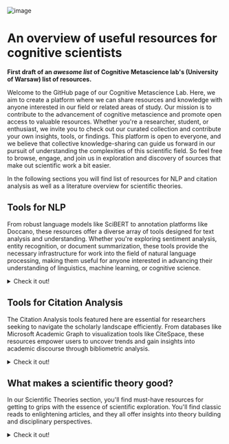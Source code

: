 ![image](https://github.com/sofijakrivokapic/cognitivemetascience/assets/125128460/6944892e-be85-48b4-bb7a-a82d6dca01df)

# An overview of useful resources for cognitive scientists
**First draft of an *awesome list* of Cognitive Metascience lab's (University of Warsaw) list of resources.**

Welcome to the GitHub page of our Cognitive Metascience Lab. Here, we aim to create a platform where we can share resources and knowledge with anyone interested in our field or related areas of study. Our mission is to contribute to the advancement of cognitive metascience and promote open access to valuable resources. Whether you're a researcher, student, or enthusiast, we invite you to check out our curated collection and contribute your own insights, tools, or findings. This platform is open to everyone, and we believe that collective knowledge-sharing can guide us forward in our pursuit of understanding the complexities of this scientific field. So feel free to browse, engage, and join us in exploration and discovery of sources that make out scientific work a bit easier.

In the following sections you will find list of resources for NLP and citation analysis as well as a literature overview for scientific theories.

## Tools for NLP

From robust language models like SciBERT to annotation platforms like Doccano, these resources offer a diverse array of tools designed for text analysis and understanding. Whether you're exploring sentiment analysis, entity recognition, or document summarization, these tools provide the necessary infrastructure for work into the field of natural language processing, making them useful for anyone interested in advancing their understanding of linguistics, machine learning, or cognitive science.

<details>
<summary>Check it out!</summary>

* [ Lingo4G ](https://carrotsearch.com/lingo4g/)
* [Cortext Manager](https://www.cortext.net/projects/cortext-manager/)
* [ Text Visualization Browser ](https://textvis.lnu.se/)
* [ SAGE Texti ](https://ocean.sagepub.com/texti)
* [ Doccano ](https://github.com/doccano/doccano)
* [ SciBERT ](https://github.com/allenai/scibert)
* [ CADE ](https://federicobianchi.io/cade/)
* [ CR Explorer ](https://andreas-thor.github.io/CRExplorer/)
* [ WEAVIATE ](https://github.com/weaviate/weaviate)

Weaviate is an open source vector database that stores both objects and vectors, allowing for combining vector search with structured filtering with the fault-tolerance and scalability of a cloud-native database, all accessible through GraphQL, REST, and various language clients.
* [ Haystack ](https://haystack.deepset.ai/)
* [ PaperAI ](https://github.com/neuml/paperai)
* [ SciWING ](https://sciwing.io/)
* [ ChatGPT Retreival](https://github.com/openai/chatgpt-retrieval-plugin)
* [ Atlas ](https://atlas.nomic.ai/)
* [ twXplorer](https://twxplorer.knightlab.com/)


</details>

## Tools for Citation Analysis

The Citation Analysis tools featured here are essential for researchers seeking to navigate the scholarly landscape efficiently. From databases like Microsoft Academic Graph to visualization tools like CiteSpace, these resources empower users to uncover trends and gain insights into academic discourse through bibliometric analysis.

<details>
<summary>Check it out!</summary>
 
* [ Lens ](https://www.lens.org/)

An aggregator for diverse open knowledge sets, including scholarly works and patents. Offers discovery and analytics tools, ‘The Lens MetaRecord’ integrates multiple identifiers and sources to provide comprehensive and normalized metadata while maintaining provenance. 
* [ SN SciGraph ](https://communities.springernature.com/users/82895-sn-scigraph)

SN SciGraph speeds up content discovery and broadens the scope of research by exposing previously unseen patterns and presenting new perspectives (by linking Springer Nature publications to other data types such as grants, conferences, and freely available taxonomies). Provides programmatic access to SN SciGraph data via an API.
* [ Webometric Analyst ](http://lexiurl.wlv.ac.uk/)

Free Windows-based program, designed for altmetrics, citation analysis, social web analysis, and webometrics, including link analysis. Data is downloaded through APIs or directly, and various text and citation processing options are provided. Altmetrics and citation analysis cover data sources like Mendeley, Altmetric.com, Google Books, and WorldCat. Social web analysis includes platforms such as YouTube, Twitter, Goodreads, and Flickr.
* [ Microsoft Academic Graph ](https://www.microsoft.com/en-us/research/project/microsoft-academic-graph/)
 
Knowledge graph with scientific publications, citation relationships and authors; supporting various applications. Updated bi-weekly, it offers an Azure Storage distribution service for research scenarios. Microsoft Academic Knowledge API, for lightweight usage, has a monthly quota and traffic throttles. 
* [ Dimensions.AI ](https://www.dimensions.ai/)

Database that integrates data and analytical tools in a single platform with over 106 million publications linked to grants, patents, clinical trials, datasets, policy papers, citations and article metrics.
* [ CiteSpace ](https://sourceforge.net/projects/citespace/)

Visual analytic tool designed for studying scholarly literature trends. The workflow involves analytic tasks and a variety of configurations, emphasizing the importance of understanding underlying concepts and principles. The tool is unique for linking publications with grants, patents, clinical trials, datasets, and policy papers, offering a holistic research landscape.

* [ OpenAIRE ](https://graph.openaire.eu/)

OpenAIRE providesn a large database of research data that is stored in a graph format (that represents relationships between research outputs, citations, funding, organizations and collaborations). Used for research evaluation in replacement of proprietary databases such as Web of Science or Scopus.

* [ Scite.AI ](https://scite.ai/)

Analyses the textual context of citations, distinguishing between supporting, mentioning, and contrasting citations. Processes full-text articles to create ‘Smart Citations’, which contain information about citation relationships, contextual details, and classification types. Also offers Custom Dashboards, a Zotero Plugin, and a Browser Extension. Sources papers from publishers, preprint servers, and other reputable sources, accessing full-text PDFs and XMLs for analysis.

</details>

## What makes a scientific theory good?

In our Scientific Theories section, you'll find must-have resources for getting to grips with the essence of scientific exploration. You'll find classic reads to enlightening articles, and they all offer insights into theory building and disciplinary perspectives.

<details>
<summary>Check it out!</summary>

* [ There Are No Such Things As Theories (Stephen French, 2020) ](https://global.oup.com/academic/product/there-are-no-such-things-as-theories-9780198848158?prevNumResPerPage=20&prevSortField=8&resultsPerPage=20&sortField=8&start=20&lang=en&cc=pl#)

The book considers the fundamental question: what is a scientific theory? The book presents a range of options - from theories as sets of propositions, to theories as families of models, abstract artifacts, or fictions - and highlights the various problems they all face.

* [ A decade of theory as reflected in Psychological Science (2009–2019) ](https://journals.plos.org/plosone/article?id=10.1371/journal.pone.0247986)

The study analyzes articles from Psychological Science (2009–2019) to assess the role of theory in psychology. Despite mentioning 359 theories, most are only referenced once, with 53.66% of manuscripts including the term "theory." Only 15.33% explicitly test predictions from theories, indicating potential gaps in cumulative theory building. The findings challenge the assumption that psychological science aligns with a hypothetico-deductive model, prompting questions about the field's reliance on theory. The study underscores the need for a clearer understanding of the role theory plays in shaping psychological research.

![image](https://github.com/sofijakrivokapic/cognitivemetascience/assets/125128460/477bb6d1-2a0c-46fc-9491-464eead46794)

* [ How Computational Modeling Can Force Theory Building in Psychological Science (Guest & Martin, 2020) ](https://journals.sagepub.com/doi/10.1177/1745691620970585)

The article advocates for the underappreciated value of computational modeling in psychology, asserting its potential to guide transparent theorizing. Computational modeling is seen as essential for conceptual analysis and formalizing intuitions, facilitating the development of open and transparent theories. The authors warn that a reluctance to embrace computational modeling may lead to replicability issues and hinder coherent theory building in psychology. The article introduces scientific inference as a sequential process and highlights the role of computational modeling in enhancing it beyond traditional practices like preregistration. Additionally, it provides practical insights on formalizing and implementing computational models, emphasizing their accessibility and benefits for all researchers.

* [ Formalizing verbal theories: A tutorial by dialogue (Rooij & Baggio) ](https://journals.sagepub.com/doi/10.1177/1745691620970585)

The article argues for the crucial role of computational modeling in advancing psychological science, emphasizing its potential to shape "open theory" through conceptual analysis. Computational modeling is portrayed as essential for constraining the inference process, aiding in the creation of explanatory and predictive theories. The article predicts potential replicability crises and challenges in theory building if psychology continues to overlook computational modeling. Lack of formal modeling is identified as a barrier to transparent theorizing in psychology. Additionally, the article provides practical insights on formalizing, specifying, and implementing a computational model, stressing its accessibility and benefits for all researchers.


* [ Understanding Inconsistent Science (Peter Vickers) ](https://global.oup.com/academic/product/understanding-inconsistent-science-9780199692026?cc=at&lang=en&)

Addressing recent philosophical claims, Peter Vickers examines eight alleged 'inconsistent theories' in the history of science to challenge the oversimplified view that successful theories can tolerate internal inconsistencies. Vickers argues that labeling theories as 'inconsistent science' may depend on reconstructions that deviate from the actual history of science. Genuine inconsistency, when present, demands a context-specific understanding and response. The author cautions against overly general claims about science, highlighting the diverse nature of entities labeled as 'theories' with unique workings and responses to inconsistency. Vickers advocates for a particularist philosophy of science, encouraging an appreciation of the dramatic differences between identified 'inconsistencies in science.'

* [ Two Kinds of Theory: What Psychology Can Learn from Einstein (McGann) ](https://journals.sagepub.com/doi/abs/10.1177/0959354320937804)

A century ago, Einstein's distinction between theories of principle and constructive theories highlighted their unique roles, relationships with data, and developmental methods. The article delves into Einstein's model of theory formation, using the distinction to analyze scientific practice in psychology. Recent discussions in psychology advocate for increased theoretical sophistication, aligning with Einstein's view. The authors argue for the value of this distinction, emphasizing the need for a renewed commitment to a natural history of psychology. In psychology, the shift toward theoretical development is deemed essential alongside methodological sophistication.


* [ The Structure of Scientific Theories ](https://plato.stanford.edu/entries/structure-scientific-theories/)

The article explores the impact of scientific theories, from foundational ones like relativity to emerging disciplines such as cognitive science and GIS. It thoroughly examines the structure of scientific theories through the Syntactic, Semantic, and Pragmatic Views, addressing their composition, function, and relationship to the world. The Syntactic View characterizes theory structure as an uninterpreted axiomatic system, while the Semantic View involves state-space and model/set-theoretic elements. The Pragmatic View introduces internal and external pluralism in theory structure, highlighting the influence of practice, function, and application. Although these views are often perceived as mutually exclusive, the article suggests that they can be complementary, offering diverse insights into the intricate nature of scientific theories.

* [ What distinguishes data from models? (Leonelli) ](https://pubmed.ncbi.nlm.nih.gov/30873249/)

The paper presents a framework to delineate the epistemic roles of data and models in empirical inquiry, critiquing Suppes' characterization for its inadequacy in explaining their roles in scientific practice. Using a case study in plant phenotyping, the author illustrates the difference between practices aiming to make data usable as evidence and those intending to use data to represent specific phenomena. The argument contends that the classification of objects as data or models is not contingent on intrinsic differences in physical properties, abstraction levels, or human intervention but on their distinctive roles in identifying and characterizing targets of investigation. The proposed characterization builds on Suppes' focus on data practices, avoiding the need for a rigid hierarchy or restrictive definition of data models as statistical constructs. The framework contributes to a nuanced understanding of the interplay between data and models in scientific inquiry.

![image](https://github.com/sofijakrivokapic/cognitivemetascience/assets/125128460/025db581-cae9-46a6-b59e-f77c1d30b071)


* [ The Theoretical Practices of Physics: Philosophical Essays (Hughes) ](https://www.jstor.org/stable/40930245)

A collection of eight philosophical essays that delve into the theoretical practices of physics. The initial two essays scrutinize these practices within physicists' treatises and journal articles, treating them as texts and positioning the philosopher of science as a critic. Subsequent essays address a spectrum of concerns in the intersection of philosophy and physics, encompassing topics such as laws, disunities, models and representation, computer simulation, explanation, and the discourse of physics. Hughes's work offers a critical examination of theoretical practices, providing insights into the complex relationship between philosophy and physics.


* [ Theory, models and biology. (Shou, Bergstrom, Chakraborty & Skinner) ](https://elifesciences.org/articles/07158)

The text discusses the importance of theory and mathematical models in biology, emphasizing their role in explaining natural phenomena and making predictions. It traces the history of theoretical biology, highlighting major breakthroughs such as the theory of evolution by natural selection. The divide between theoretical and empirical biologists is acknowledged, and suggestions are provided to bridge this gap, including enhancing the mathematical training of biology students and improving communication between theorists and experimentalists. The text concludes by encouraging the submission of theoretical and modeling papers to scientific journals like eLife.


* [ Theory Construction in Genetics (Darden) ]([https://elifesciences.org/articles/07158](https://link.springer.com/chapter/10.1007/978-94-009-9015-9_9))

Lindley Darden, critiques the historical treatment of theory construction in philosophy of science, highlighting the focus on justification rather than discovery. The paper argues for a more comprehensive understanding of the ongoing process of theory construction, emphasizing that theories rarely emerge fully formed and discussing the interplay between discovery and justification. Darden identifies factors influencing theory construction, such as the domain to be explained, and explores the need for new ideas, introducing the role of analogies and interfield connections in providing these novel concepts. The historical case study presented suggests that connections to well-developed related fields may be a superior source of new ideas compared to analogies. The text criticizes the lack of attention to theory construction in philosophical discourse and aims to address this gap.


* [ Artificial intelligence—A personal view Marr ](https://www.sciencedirect.com/science/article/abs/pii/0004370277900133)

Discusses the goal of Artificial Intelligence in identifying and solving tractable information processing problems. It introduces two types of theory, labeled as Types 1 and 2, and outlines their characteristics. The text aims to provide a rigorous perspective on the subject, shedding light on past work and briefly reviewing future prospects in the field of AI.

* [ Ghosts in machine learning for cognitive neuroscience: Moving from data to theory (Carlson et al.) ](https://www.sciencedirect.com/science/article/abs/pii/S1053811917306663)

The text discusses challenges in applying machine learning to neuroimaging in cognitive neuroscience, referring to them as "ghosts." These challenges include source ambiguity in decoding brain data, issues in moving from data to stable phenomena, and the difficulty in interpreting neural representations. The text acknowledges the value of machine learning but emphasizes the need to address these challenges for a clearer understanding of brain computation and representation.

* [ Theory and ontology in behavioural science (Janna Hastings, Susan Michie & Marie Johnston) ](https://www.nature.com/articles/s41562-020-0826-9)

The article discusses the pivotal role of ontologies in cognitive science, serving as computable representations that aid in evidence aggregation and the resolution of theoretical debates. Through the explicit definition of entities across different theories, ontologies establish connections, illustrated by the example of 'perceived control' encompassing entities from various theories. The comparability of theories hinges on addressing identical entities, determining congruence or contradiction. Drawing parallels with successful examples from the natural sciences, the article advocates for integrating overarching theories in cognitive science. However, adopting theories in behavioral sciences poses a challenge due to numerous competing alternative entities, necessitating a principled approach. The suggested integrative approach based on ontologies underscores the importance of explicitly defining entities and relations for empirical annotation, striving towards a cumulative science.


* [ Systematizing the theoretical virtues ](https://philarchive.org/rec/KEASTT-2)

The author explores twelve major virtues of good theories, categorizing them into four classes: evidential, coherential, aesthetic, and diachronic. These virtues include evidential accuracy, causal adequacy, explanatory depth, internal consistency, internal coherence, universal coherence, beauty, simplicity, unification, durability, fruitfulness, and applicability. The classification system follows a pattern of progressive disclosure and expansion within each class. The article aims to clarify the virtues and propose their coordinated and cumulative role in theory formation and evaluation across disciplines. The author argues for an informal and flexible logic of theory choice, emphasizing the multifaceted relationships among the virtues. This systematization provides resources for future prescriptive studies and potential collaboration among logicians, epistemologists, and practitioners across disciplines.

![image](https://github.com/sofijakrivokapic/cognitivemetascience/assets/125128460/a5a6a9b7-124c-438c-8473-7b40224e0fbe)

* [ The Cognitive Structure of Scientific Theories (Giere) ](https://www.jstor.org/stable/188213)

This paper advocates for a model-theoretic approach to comprehending the nature of scientific theories, drawing connections between philosophers' model-theoretic accounts and cognitive scientists' categorization concepts. The author proposes a more intricate structure for families of models, contrasting common assumptions. Using classical mechanics as an illustration, the paper suggests mapping families of models with "horizontal" graded structures, multiple hierarchical "vertical" structures, and local "radial" structures. These proposed structures have significant implications for the learning and application of scientific theories in real scientific practice.


* [ How to Build a Theory in Cognitive Science (Hardcastle, 1995) ](https://philpapers.org/rec/HARHTB)

* [ Automatic ontology construction from text: a review from shallow to deep learning trend (Al-aswadi et al., 2020) ] (https://www.researchgate.net/publication/337112076_Automatic_ontology_construction_from_text_a_review_from_shallow_to_deep_learning_trend)

The paper explores the field of automatic ontology construction from textual data on the web, driven by the need to promote the semantic web. Ontology learning (OL) from text is the process of extracting and representing knowledge in machine-readable form. Ontologies play a crucial role in enhancing knowledge representation on the semantic web, benefiting applications like information retrieval, extraction, and question answering. Manual ontology construction is time-consuming and costly, leading to the development of various automated approaches and systems. The paper reviews these approaches, systems, and challenges, highlighting the shift from shallow learning to deep learning techniques for future ontology construction enhancements. The introduction emphasizes the significance of ontologies in the semantic web and addresses the need for efficient and automated construction processes.


* [ How to Map Theory: Reliable Methods Are Fruitless Without Rigorous Theory (Gray) ](https://static1.squarespace.com/static/5e57f82eb306fc38c7637f33/t/5ed5662c14bfa61ddbf90813/1591043629199/how-to-map-theory.pdf)

This article emphasizes the importance of combining reliable methods with rigorous theory in scientific research. It introduces the concept of Action Identification, suggesting psychological tension between focusing on methodological details and noticing broader connections. The paper proposes a technique called theory mapping to visually outline theories, providing specificity and synthesis. Theory mapping involves five elements and is illustrated using examples from moral judgment and cars. The technique is seen as a valuable resource for the scientific community, offering benefits such as specificity, preventing redundancies, increasing validity and reliability, and aiding in theory evaluation. The article concludes that while psychology has focused on methodological reliability, there is a need to improve the rigor of theory, and theory mapping serves as a useful tool for connecting ideas and building knowledge structures. The article also highlights theory maps available on www.theorymaps.org, showcasing various psychological phenomena mapped by experts.


* [ What is a scientific theory? (Suppe, 1967) ](https://www.semanticscholar.org/paper/What-is-a-scientific-theory-Suppes/726ab54b16eebf3921f6dfebdc49e0ba426c3e86)

* [ The Virtues of a Good Theory (McMullin, 2017) ](nemalinka)
 * NO LINK

* [ Structures of Scientific Theories (Craver, 2002) ](https://onlinelibrary.wiley.com/doi/book/10.1002/9780470756614)

Introduction to the key areas of philosophy of science. Written by internationally distinguished scholars, each chapter addresses a specific problem, assesses the current state of the discipline on that topic, and explores potential future developments. The covered topics include experiment and observation, evolution, molecular and developmental biology, cognitive science, and feminist philosophy of science. This volume aims to engage both general readers and specialists, offering a solid foundation for deeper exploration and study in the philosophy of science.

* [ Toward a Conceptual Framework for Biology (Scheiner, 2010) ](https://www.researchgate.net/publication/230844762_Toward_a_Conceptual_Framework_for_Biology)

The paper advocates for an explicit conceptual framework in biology, proposing new overarching theories for cells, organisms, and genetics, inspired by the theory of evolution. This framework aims to accelerate scientific progress, reveal connections in biology, and offer insights into theory structures. The author suggests its application as an educational tool to transform biology teaching. The paper encourages a broader discussion within the biological community about the nature and structure of theories.

![image](https://github.com/sofijakrivokapic/cognitivemetascience/assets/125128460/4f6ed45f-e49a-4aaf-83ec-652230614f5d)

* [ Theoretical Neuroscience Rising (Abbott, 2008) ](https://www.sciencedirect.com/science/article/pii/S0896627308008921)

* [ Theory Construction Methodology: A practical framework for theory formation in psychology (Borsboom et al., 2020) ](https://www.researchgate.net/publication/349409485_Theory_Construction_Methodology_A_Practical_Framework_for_Building_Theories_in_Psychology)

* [ Theory development requires an epistemological sea change (Rooij & Giosuè Baggio, 2020) ](https://osf.io/preprints/psyarxiv/rnw9q)

* [ Modeling Psychopathology: From Data Models to Formal Theories (Haslbeck, Ryan, Robinaugh, Waldorp & Borsboom, DATE) ](https://osf.io/preprints/psyarxiv/jgm7f)

* [ A Vast Graveyard of Undead Theories: Publication Bias and Psychological Science’s Aversion to the Null (Ferguson, C. J., & Heene, M. (2012).) ](https://journals.sagepub.com/doi/10.1177/1745691612459059)

* [ Under what conditions does theory obstruct research progress? (Greenwald et al., 1986): ](https://faculty.washington.edu/agg/pdf/Gwald_Pratk_Leip_Baumg_PsychRev_1986.OCR.pdf)

* [ Creative Hypothesis Generating in Psychology: Some Useful Heuristics (McGuire, 1997) ](https://www.annualreviews.org/doi/abs/10.1146/annurev.psych.48.1.1)

* [ Under what conditions can theoretical psychology survive and prosper? Integrating the rational and empirical epistemologies (1988) ](https://psycnet.apa.org/record/1989-10520-001)

* [ Psychological epistemology: A critical review of the empirical literature and the theoretical issues (Royce, J. R, et al.,1978) ](https://psycnet.apa.org/record/1979-22528-001)

* [ Facts, concepts, and theories: The shape of psychology's epistemic triangle (Machado, A., Lourenço, O., & Silva, F. J., 2000) ](https://psycnet.apa.org/record/2001-14653-001)

* [ If mathematical psychology did not exist we might need to invent it: A comment on theory building in psychology (Navarro) ](https://journals.sagepub.com/doi/10.1177/1745691620974769)

* [ Theory, the Final Frontier? A Corpus-Based Analysis of the Role of Theory in Psychological Articles (Beller & Bender, 2017) ](https://www.frontiersin.org/articles/10.3389/fpsyg.2017.00951/full)
* [ There Is Nothing So Theoretical as a Good Method (Anthony G. Greenwald, 2012) ](https://journals.sagepub.com/doi/10.1177/1745691611434210)

* [ Theory construction in the psychopathology domain: A multiphase approach ]( )
NO LINK

* [ Psychology: a giant with a feet of clay (Zagaria, Ando & Zennaro, 2020) ](https://link.springer.com/article/10.1007/s12124-020-09524-5)

* [ When Experiments Serve Little Purpose: Misguided Research in Mainstream Psychology (Wallach & Wallach, DATE) ](https://journals.sagepub.com/doi/10.1177/0959354398082005)

* [ Case Study in the Failure of Psychology as a Cumulative Science: The Spontaneous Recovery of Verbal Learning ](https://www.taylorfrancis.com/chapters/edit/10.4324/9781315629049-20/case-study-failure-psychology-cumulative-science-spontaneous-recovery-verbal-learning)

* [ Psychology: a giant with a feet of clay (Zagaria, Ando & Zennaro, 2020) ](https://link.springer.com/article/10.1007/s12124-020-09524-5)

* [ When Experiments Serve Little Purpose: Misguided Research in Mainstream Psychology (Wallach & Wallach, DATE) ](https://journals.sagepub.com/doi/10.1177/0959354398082005)

* [ Case Study in the Failure of Psychology as a Cumulative Science: The Spontaneous Recovery of Verbal Learning ](https://www.taylorfrancis.com/chapters/edit/10.4324/9781315629049-20/case-study-failure-psychology-cumulative-science-spontaneous-recovery-verbal-learning)

* [On the role of theory and modeling in neuroscience (Levenstein, 2020) ](https://arxiv.org/abs/2003.13825)
* [The Power of Theory, Research Design, and Transdisciplinary Integration in Moving Psychopathology Forward (Vaidyanathan, 2015)](https://www.tandfonline.com/doi/full/10.1080/1047840X.2015.1015367)
* [Theoretical Virtues in Science OUP Bibliographies (Schindler, 2020) ](https://www.oxfordbibliographies.com/display/document/obo-9780195396577/obo-9780195396577-0409.xml)
* [Gender, politics, and the theoretical virtues (Longino, 1995)](https://link.springer.com/article/10.1007/BF01064506)
* [Theoretical virtues in eighteenth-century debates on animal cognition (Hein van den Berg, 2020)](https://link.springer.com/article/10.1007/s40656-020-00332-z)
* [Theoretical virtues and theorizing in physics: against the instrumentalist view of simplicity (Mousa Mohammadian, 2021)](https://link.springer.com/article/10.1007/s11229-020-03004-4)
* [From Corpora to Philosophy of Science (?, 2020)](https://figshare.com/articles/presentation/Sciveyor_From_Corpora_to_Philosophy_of_Science/13060559)
* [American psychiatry in the new millennium: a critical appraisal (Scull, 2021) ](https://www.cambridge.org/core/journals/psychological-medicine/article/abs/american-psychiatry-in-the-new-millennium-a-critical-appraisal/DBE1E0E974B69C6A9A948F4D6B5374C1?s=09)
* [Digital Literature Analysis for Empirical Philosophy of Science (Lean, Rivelli & Pence, 2021)](https://philsci-archive.pitt.edu/19547/)
* [The Neuroscientification of Psychology: The Rising Prevalence of Neuroscientific Concepts in Psychology From 1965 to 2016]()
* [Using text analysis to quantify the similarity and evolution of scientific disciplines ( Dias,  Gerlach, Scharloth & Altmann, 2018)](https://royalsocietypublishing.org/doi/10.1098/rsos.171545)

The authors used information-theoretic measure of linguistic similarity to investigate the organization and evolution of scientific fields. An analysis of almost 20 M papers from the past three decades reveals that the linguistic similarity is related but different from experts and citation-based classifications, leading to an improved view on the organization of science. A temporal analysis of the similarity of fields shows that some fields (e.g. computer science) are becoming increasingly central, but that on average the similarity between pairs of disciplines has not changed in the last decades. This suggests that tendencies of convergence (e.g. multi-disciplinarity) and divergence (e.g. specialization) of disciplines are in balance.

* [Phylomemetic Patterns in Science Evolution—the Rise and Fall of Scientific Fields ( Chavalarias, 2013)](https://journals.plos.org/plosone/article?id=10.1371/journal.pone.0054847)


* [Adversarial alignment enables competing models to engage in cooperative theory building toward cumulative science (Ellemers et al., 2020)](https://www.pnas.org/doi/10.1073/pnas.1906720117)
* [Theory choice, non-epistemic values, and machine learning (Dotan, 2020)](https://link.springer.com/article/10.1007/s11229-020-02773-2?utm_source=toc&utm_medium=email&utm_campaign=toc_11229_198_11&utm_content=etoc_springer_20210925)
* [Studying grant decision-making: a linguistic analysis of review reports (Jurgens et al., 2018)](https://www.semanticscholar.org/paper/Measuring-the-Evolution-of-a-Scientific-Field-Jurgens-Kumar/16be95fd3f9b635e9ede5812cc223deebf0142bc)
* []()
* []()
* []()
* []()
* []()
* []()
* []()
* []()
* []()
* []()
* []()
* []()
* []()
* []()
* []()
* []()
* []()
* []()

